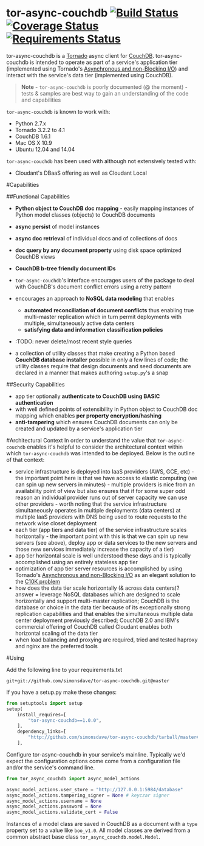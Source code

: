# tor-async-couchdb [![Build Status](https://travis-ci.org/simonsdave/tor-async-couchdb.svg)](https://travis-ci.org/simonsdave/tor-async-couchdb) [![Coverage Status](https://coveralls.io/repos/simonsdave/tor-async-couchdb/badge.svg)](https://coveralls.io/r/simonsdave/tor-async-couchdb) [![Requirements Status](https://requires.io/github/simonsdave/tor-async-couchdb/requirements.svg?branch=master)](https://requires.io/github/simonsdave/tor-async-couchdb/requirements/?branch=master)

tor-async-couchdb is a [Tornado](http://www.tornadoweb.org/en/stable/)
async client for [CouchDB](http://couchdb.apache.org/).
tor-async-couchdb is intended to operate as part of a service's application
tier (implemented using Tornado's [Asynchronous and non-Blocking I/O](http://tornado.readthedocs.org/en/latest/guide/async.html))
and interact with the service's data tier (implemented using CouchDB).

>**Note** - ```tor-async-couchdb``` is poorly documented (@ the moment) - tests &
samples are best way to gain an understanding of the code and capabilities

```tor-async-couchdb``` is known to work with:

* Python 2.7.x
* Tornado 3.2.2 to 4.1
* CouchDB 1.6.1
* Mac OS X 10.9
* Ubuntu 12.04 and 14.04

```tor-async-couchdb``` has been used with although not extensively tested with:

* Cloudant's DBaaS offering as well as Cloudant Local

#Capabilities

##Functional Capabilities
* **Python object to CouchDB doc mapping** - easily mapping instances of
Python model classes (objects) to CouchDB documents
* **async persist** of model instances
* **async doc retrieval** of individual docs and of collections of docs
* **doc query by any document property** using disk space optimized
CouchDB views
* **CouchDB b-tree friendly document IDs**
* ```tor-async-couchdb```'s interface encourages users
of the package to deal with CouchDB's document conflict
errors using a retry pattern
* encourages an approach to **NoSQL data modeling** that enables
  * **automated reconciliation of document conflicts** thus enabling true
    multi-master replication which in turn permit deployments with
    multiple, simultaneously active data centers
  * **satisfying data and information classification policies**
* :TODO: never delete/most recent style queries

* a collection of utility classes that make creating a
Python based **CouchDB database installer** possible in only a few lines
of code; the utility classes require that design documents
and seed documents are declared in a manner that makes
authoring ```setup.py```'s a snap

##Security Capabilities
* app tier optionally **authenticate to CouchDB using BASIC authentication**
* with well defined points of extensibility in Python object to
CouchDB doc mapping which enables **per property encryption/hashing**
* **anti-tampering** which ensures CouchDB documents
can only be created and updated by a service's application tier

#Architectural Context
In order to understand the value that ```tor-async-couchdb``` enables
it's helpful to consider the architectural context within which
```tor-async-couchdb``` was intended to be deployed.
Below is the outline of that context:

* service infrastructure is deployed into IaaS providers (AWS, GCE, etc) - the important point here is that we have access to elastic computing (we can spin up new servers in minutes) - multiple providers is nice from an availability point of view but also ensures that if for some super odd reason an individual provider runs out of server capacity we can use other providers - worth noting that the service infrastructure simultaneously operates in multiple deployments (data centers) at multiple IaaS providers with DNS being used to route requests to the network wise closet deployment
* each tier (app tiers and data tier) of the service infrastructure scales horizontally - the important point with this is that we can spin up new servers (see above), deploy app or data services to the new servers and those new services immediately increase the capacity of a tier)
* app tier horizontal scale is well understood these days and is typically
accomplished using an entirely stateless app tier
* optimization of app tier server resources is accomplished by using
Tornado's [Asynchronous and non-Blocking I/O](http://tornado.readthedocs.org/en/latest/guide/async.html)
as an elegant solution to the [C10K problem](http://en.wikipedia.org/wiki/C10k_problem)
* how does the data tier scale horizontally (& across data centers)? answer = leverage NoSQL databases
which are designed to scale horizontally and support multi-master replication;
CouchDB is the database or choice in the data tier because of its exceptionally strong
replication capabilities and that enables the simultaneous multiple data center
deployment previously described; CouchDB 2.0 and IBM's commercial offering of
CouchDB called Cloudant enables both horizontal scaling of the data tier
* when load balancing and proxying are required, tried and tested haproxy
and nginx are the preferred tools

#Using

Add the following line to your requirements.txt
```
git+git://github.com/simonsdave/tor-async-couchdb.git@master
```

If you have a setup.py make these changes:
```python
from setuptools import setup
setup(
    install_requires=[
        "tor-async-couchdb==1.0.0",
    ],
    dependency_links=[
        "http://github.com/simonsdave/tor-async-couchdb/tarball/master#egg=tor-async-couchdb-1.0.0",
    ],
```

Configure tor-async-couchdb in your service's mainline.
Typically we'd expect the configuration options come come
from a configuration file and/or the service's command line.
```python
from tor_async_couchdb import async_model_actions

async_model_actions.user_store = "http://127.0.0.1:5984/database"
async_model_actions.tampering_signer = None # keyczar signer
async_model_actions.username = None
async_model_actions.password = None
async_model_actions.validate_cert = False
```

Instances of a model class are saved in CouchDB as a document with
a ```type``` property set to a value like ```boo_v1.0```.
All model classes are derived from a common abstract base class
```tor_async_couchdb.model.Model```.
